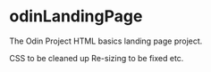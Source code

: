 # odinLandingPage
The Odin Project HTML basics landing page project. 

CSS to be cleaned up
Re-sizing to be fixed etc.
